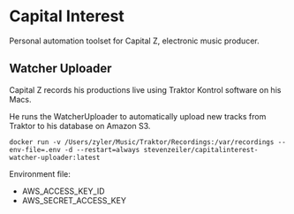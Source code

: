 # Capital Interest

Personal automation toolset for Capital Z, electronic music producer.


## Watcher Uploader

Capital Z records his productions live using Traktor Kontrol software on his Macs.

He runs the WatcherUploader to automatically upload new tracks from Traktor to
his database on Amazon S3.

```
docker run -v /Users/zyler/Music/Traktor/Recordings:/var/recordings --env-file=.env -d --restart=always stevenzeiler/capitalinterest-watcher-uploader:latest
```

Environment file:

- AWS_ACCESS_KEY_ID
- AWS_SECRET_ACCESS_KEY

